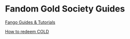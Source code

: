 # Fandom Gold Society Guides

[Fango Guides &amp; Tutorials](https://github.com/FandomGold/Guides/wiki)

[How to redeem COLD](https://github.com/FandomGold/COLD-DAO/wiki/How-to-redeem-COLD)
